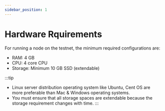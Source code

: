 ```yaml
---
sidebar_position: 1
---
```


# Hardware Rquirements 
For running a node on the testnet, the minimum required configurations are: 

- RAM: 4 GB
- CPU: 4 core CPU
- Storage: Minimum 10 GB SSD (extendable)

:::tip 
 
- Linux server distribution operating system like Ubuntu, Cent OS are more preferable than Mac & Windows operating systems. 
- You must ensure that all storage spaces are extendable because the storage requirement changes with time.
:::
